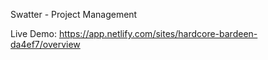 Swatter - Project Management

Live Demo: https://app.netlify.com/sites/hardcore-bardeen-da4ef7/overview
